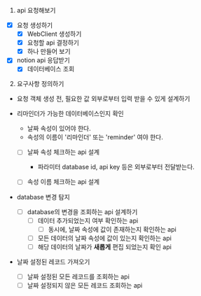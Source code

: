 1. api 요청해보기
- [x] 요청 생성하기
  - [x] WebClient 생성하기
  - [x] 요청할 api 결정하기
  - [x] 하나 만들어 보기
- [x] notion api 응답받기
  - [x] 데이터베이스 조회

2. 요구사항 정의하기
- 요청 객체 생성 전, 필요한 값 외부로부터 입력 받을 수 있게 설계하기

- 리마인더가 가능한 데이터베이스인지 확인
  - 날짜 속성이 있어야 한다.
  - 속성의 이름이 '리마인더' 또는 'reminder' 여야 한다.
  - [ ] 날짜 속성 체크하는 api 설계
    - 파라미터 database id, api key 등은 외부로부터 전달받는다.
  - [ ] 속성 이름 체크하는 api 설계
    
  
- database 변경 탐지
  - [ ] database의 변경을 조회하는 api 설계하기
    - [ ] 데이터 추가되었는지 여부 확인하는 api
      - [ ] 동시에, 날짜 속성에 값이 존재하는지 확인하는 api
    - [ ] 모든 데이터의 날짜 속성에 값이 있는지 확인하는 api
    - [ ] 해당 데이터의 날짜가 **새롭게** 편집 되었는지 확인 api
    
- 날짜 설정된 레코드 가져오기
  - [ ] 날짜 설정된 모든 레코드를 조회하는 api 
  - [ ] 날짜 설정되지 않은 모든 레코드 조회하는 api
